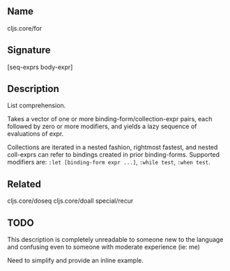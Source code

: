 ## Name
cljs.core/for

## Signature
[seq-exprs body-expr]

## Description

List comprehension.

Takes a vector of one or more binding-form/collection-expr pairs, each followed
by zero or more modifiers, and yields a lazy sequence of evaluations of expr.

Collections are iterated in a nested fashion, rightmost fastest, and nested
coll-exprs can refer to bindings created in prior binding-forms. Supported
modifiers are: `:let [binding-form expr ...]`, `:while test`, `:when test`.

## Related
cljs.core/doseq
cljs.core/doall
special/recur

## TODO

This description is completely unreadable to someone new to the
language and confusing even to someone with moderate experience (ie: me)

Need to simplify and provide an inline example.
